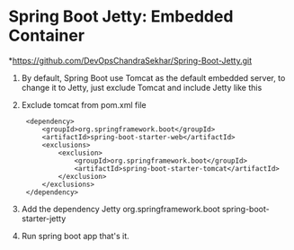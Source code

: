 
# Spring Boot Jetty: Embedded Container

*https://github.com/DevOpsChandraSekhar/Spring-Boot-Jetty.git

1. By default, Spring Boot use Tomcat as the default embedded server, to change it to Jetty, just exclude Tomcat and include Jetty like this

2. Exclude tomcat from pom.xml file 
    <!-- Tomcat embedded container to be removed -->

        <dependency>
			<groupId>org.springframework.boot</groupId>
			<artifactId>spring-boot-starter-web</artifactId>
			<exclusions>
				<exclusion>
					<groupId>org.springframework.boot</groupId>
					<artifactId>spring-boot-starter-tomcat</artifactId>
				</exclusion>
			</exclusions>
		</dependency>
3. Add the dependency Jetty 
        <dependency>
			<groupId>org.springframework.boot</groupId>
			<artifactId>spring-boot-starter-jetty</artifactId>
		</dependency>

4. Run spring boot app that's it.

